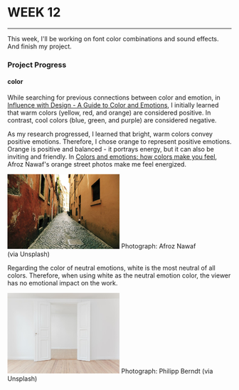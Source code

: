 # WEEK 12
***
This week, I'll be working on font color combinations and sound effects. And finish my project.

### Project Progress
#### color
While searching for previous connections between color and emotion, in [Influence with Design - A Guide to Color and Emotions](https://www.toptal.com/designers/ux/colors-and-emotions), I initially learned that warm colors (yellow, red, and orange) are considered positive. In contrast, cool colors (blue, green, and purple) are considered negative.<br>

As my research progressed, I learned that bright, warm colors convey positive emotions. Therefore, I chose orange to represent positive emotions. Orange is positive and balanced - it portrays energy, but it can also be inviting and friendly. In [Colors and emotions: how colors make you feel](https://99designs.com.au/blog/tips/how-color-impacts-emotions-and-behaviors/), Afroz Nawaf's orange street photos make me feel energized.<br>

<img src="https://github.com/GarveyMak123/Slave-to-the-Algorithm/blob/master/week%2012/orange.jpg" width="50%" height="50%"> Photograph: Afroz Nawaf (via Unsplash)<br>

Regarding the color of neutral emotions, white is the most neutral of all colors. Therefore, when using white as the neutral emotion color, the viewer has no emotional impact on the work.<br>

<img src="https://github.com/GarveyMak123/Slave-to-the-Algorithm/blob/master/week%2012/photo-1481277542470-605612bd2d61.jpeg" width="50%" height="50%"> Photograph: Philipp Berndt (via Unsplash)<br>

